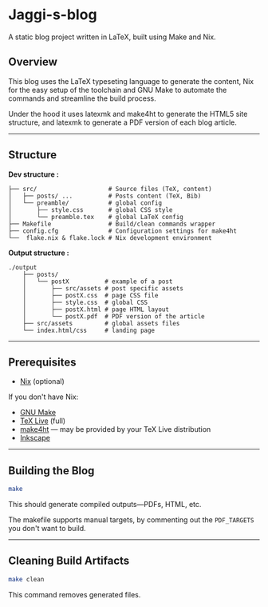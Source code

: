 # Jaggi-s-blog

A static blog project written in LaTeX, built using Make and Nix.

## Overview

This blog uses the LaTeX typeseting language to generate the content, Nix for the
easy setup of the toolchain and GNU Make to automate the commands and streamline
the build process.

Under the hood it uses latexmk and make4ht to generate the HTML5 site structure,
and latexmk to generate a PDF version of each blog article.

---

## Structure
**Dev structure :**
```text
├── src/                    # Source files (TeX, content)
│   ├── posts/ ...          # Posts content (TeX, Bib)
│   └── preamble/           # global config
│       ├── style.css       # global CSS style
│       └── preamble.tex    # global LaTeX config
├── Makefile                # Build/clean commands wrapper
├── config.cfg              # Configuration settings for make4ht
└──  flake.nix & flake.lock # Nix development environment
```
**Output structure :**

```text
./output
    ├── posts/
    │   └── postX          # example of a post
    │       ├── src/assets # post specific assets
    │       ├── postX.css  # page CSS file
    │       ├── style.css  # global CSS
    │       ├── postX.html # page HTML layout
    │       └── postX.pdf  # PDF version of the article
    ├── src/assets         # global assets files
    └── index.html/css     # landing page
```

---

## Prerequisites

* [Nix](https://nixos.org/) (optional)

If you don't have Nix:

* [GNU Make](https://www.gnu.org/software/make/)
* [TeX Live](https://www.tug.org/texlive/) (full)
* [make4ht](https://www.kodymirus.cz/make4ht.html) — may be provided by your TeX Live distribution
* [Inkscape](https://inkscape.org)

---

## Building the Blog

```bash
make
```
This should generate compiled outputs—PDFs, HTML, etc.

The makefile supports manual targets, by commenting out the `PDF_TARGETS` you don't want to build.

---

## Cleaning Build Artifacts

```bash
make clean
```
This command removes generated files.
